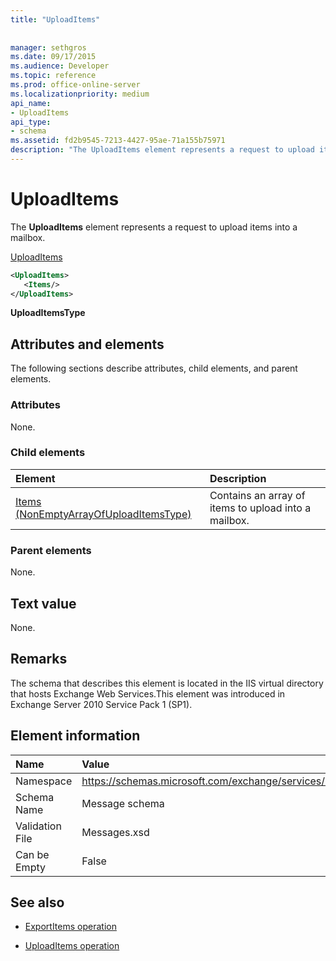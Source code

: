 ```yaml
---
title: "UploadItems"
 
 
manager: sethgros
ms.date: 09/17/2015
ms.audience: Developer
ms.topic: reference
ms.prod: office-online-server
ms.localizationpriority: medium
api_name:
- UploadItems
api_type:
- schema
ms.assetid: fd2b9545-7213-4427-95ae-71a155b75971
description: "The UploadItems element represents a request to upload items into a mailbox."
---
```


# UploadItems

The **UploadItems** element represents a request to upload items into a mailbox. 
  
[UploadItems](uploaditems.md)
  
```XML
<UploadItems>
   <Items/>
</UploadItems>
```

 **UploadItemsType**
## Attributes and elements

The following sections describe attributes, child elements, and parent elements.
  
### Attributes

None.
  
### Child elements

|**Element**|**Description**|
|:-----|:-----|
|[Items (NonEmptyArrayOfUploadItemsType)](items-nonemptyarrayofuploaditemstype.md) <br/> |Contains an array of items to upload into a mailbox.  <br/> |
   
### Parent elements

None.
  
## Text value

None.
  
## Remarks

The schema that describes this element is located in the IIS virtual directory that hosts Exchange Web Services.This element was introduced in Exchange Server 2010 Service Pack 1 (SP1).
  
## Element information

|**Name**|**Value**|
|:-----|:-----|
|Namespace  <br/> |https://schemas.microsoft.com/exchange/services/2006/messages  <br/> |
|Schema Name  <br/> |Message schema  <br/> |
|Validation File  <br/> |Messages.xsd  <br/> |
|Can be Empty  <br/> |False  <br/> |
   
## See also

- [ExportItems operation](exportitems-operation.md)
  
- [UploadItems operation](uploaditems-operation.md)
